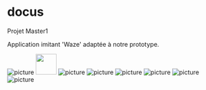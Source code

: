 # docus
Projet Master1

Application imitant 'Waze' adaptée à notre prototype. 

![picture](images/home.jpg)
<img src="https://github.com/marion-jammayrac/ProjetWheelShare/tree/master/images/home" width="48">
![picture](images/recherche.jpg)
![picture](images/mouvement.jpg)
![picture](images/pins.jpg)
![picture](images/pins2.jpg)
![picture](images/itinéraire.jpg)
![picture](images/projet.png)




